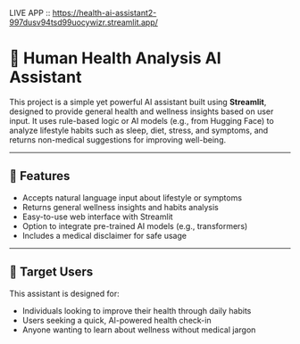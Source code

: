 LIVE APP ::  https://health-ai-assistant2-997dusv94tsd99uocywizr.streamlit.app/
# 🧠 Human Health Analysis AI Assistant

This project is a simple yet powerful AI assistant built using **Streamlit**, designed to provide general health and wellness insights based on user input. It uses rule-based logic or AI models (e.g., from Hugging Face) to analyze lifestyle habits such as sleep, diet, stress, and symptoms, and returns non-medical suggestions for improving well-being.

---

## 📌 Features

- Accepts natural language input about lifestyle or symptoms
- Returns general wellness insights and habits analysis
- Easy-to-use web interface with Streamlit
- Option to integrate pre-trained AI models (e.g., transformers)
- Includes a medical disclaimer for safe usage

---

## 🎯 Target Users

This assistant is designed for:

- Individuals looking to improve their health through daily habits
- Users seeking a quick, AI-powered health check-in
- Anyone wanting to learn about wellness without medical jargon
